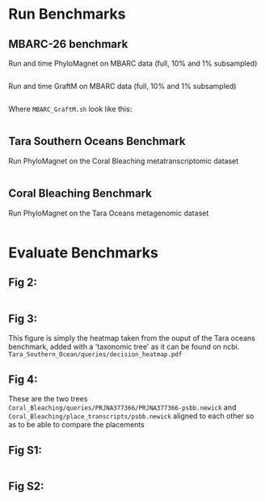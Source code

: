 Run Benchmarks
===========
MBARC-26 benchmark
----------
Run and time PhyloMagnet on MBARC data (full, 10% and 1% subsampled)
```{include=MBARC/MBARC.sh}
```

Run and time GraftM on MBARC data (full, 10% and 1% subsampled)
```{include=MBARC_GraftM_time.sh}
```
Where `MBARC_GraftM.sh` look like this:
```{include=MBARC_GraftM.sh}
```

Tara Southern Oceans Benchmark
-----------------
Run PhyloMagnet on the Coral Bleaching metatranscriptomic dataset
```{include=Tara_Southern_Ocean/Tara_SOC.sh}
```

Coral Bleaching Benchmark
-------------------
Run PhyloMagnet on the Tara Oceans metagenomic dataset
```{include=Coral_Bleaching/Coral_Bleaching.sh}
```

Evaluate Benchmarks
================
Fig 2:
-----
```{ .python include=Fig2.py}
```

Fig 3:
-----
This figure is simply the heatmap taken from the ouput of the Tara oceans benchmark, added with a 'taxonomic tree' as it can be found on ncbi. `Tara_Southern_Ocean/queries/decision_heatmap.pdf`

Fig 4:
-----
These are the two trees `Coral_Bleaching/queries/PRJNA377366/PRJNA377366-psbb.newick` and `Coral_Bleaching/place_transcripts/psbb.newick` aligned to each other so as to be able to compare the placements

Fig S1:
-----

```{ .python include=FigS1.py}
```

Fig S2:
-----
```{ .python include=FigS2.py}
```
